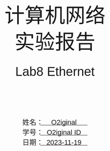 <!DOCTYPE html>
<html lang="en">
<head>
    <meta charset="UTF-8">
    <meta name="viewport" content="width=device-width, initial-scale=1.0">
    <title>实验报告封面</title>
    <style>
        .cover {
            font-family: 华文楷体, sans-serif;
            font-size: 18pt;
            margin-top: 0px;
            padding: 0;
            display: flex;
            align-items: center;
            justify-content: center;
            min-height: 100vh;
            /* page-break-before: auto;  或者直接删除这行 */
        }
        .cover #cover {
            text-align: center;
            position: relative;
        }
        .cover #logo {
            max-width: 100%;
            margin: 40px auto;
            display: block;
        }
        .cover #course {
            font-family: "华文行楷", sans-serif;
            font-size: 64px;
            margin: 20px;
            line-height: 1.3;
        }
        .cover #experiment {
            font-family: "华文楷体", sans-serif;
            font-size: 40px;
            margin: 30px 0;
        }
        .cover #info {
            text-align: center;
            margin: 20px;
            margin-top: 120px;
            position: relative;
        }
        .cover #info span {
            display: inline-block;
            text-align: left;
        }
        .cover #info span.label {
            font-family: "华文楷体", sans-serif;
            font-size: 22px;
            width: 100px;
        }
        .cover #info span.line {
            border-bottom: 1px solid #000;
            width: 150px;
            margin-bottom: -2pt;
            margin-left: -50px;
            display: inline-block;
            position: relative;
        }
        .cover #info span.text {
            position: absolute;
            font-family: "华文楷体", sans-serif;
            font-size: 22px;
            top: -16pt;
            left: 0;
            right: 0;
            text-align: center;
        }
    </style>
</head>
<body>
    <div class="cover">
        <div id="cover">
                        <div id="course">计算机网络<br/>实验报告</div>
            <div id="experiment">Lab8  Ethernet</div>
            <div id="info">
                <span class="label">姓名：</span>
                <span class="line">
                    <span class="text">O2iginal</span>
                </span><br>
                <span class="label">学号：</span>
                <span class="line">
                    <span class="text">O2iginal ID</span>
                </span><br>
                <span class="label">日期：</span>
                <span class="line">
                    <span class="text">2023-11-19</span>
                </span>
            </div>
        </div>
    </div>
</body>
</html>



<div>
    <div style="width:80px;float:left; font-family:方正公文黑体;">
        实验目的：
    </div>
    <div style="overflow:hidden; font-family:华文楷体;">
        探索以太网帧的结构，理解以太网协议的基本工作原理。
    </div>
    <div style="width:80px;float:left; font-family:方正公文黑体;">
        实验环境：
    </div>
    <div style="overflow:hidden; font-family:华文楷体;">
        WireShark；ping；
    </div>
</div>
<hr>
<center>
    <b>
        <h1>实验报告目录</h1>
    </b>
</center>


[TOC]

# Step 1: Capture a Trace

## 1.1 设置WireShark选项

1. 设置过滤器为`icmp`；
2. 打开`enable MAC name resolution`选项；
3. 关闭`capture packets in promiscuous mode`选项；
4. 确定`Link-layer header`选项为`Ethernet`，如下图所示；（注意到在新版的WireShark中，`Link-layer header`选项在`Capture Options`的`Input`选项卡的一列中）

![Alt text](lab8-ethernet.assets/image.png)

## 1.2 Wireshark抓包

1）打开WireShark，开始抓包；

2）在命令行中输入`ping www.bing.com`，如下图所示；

![Alt text](lab8-ethernet.assets/image-1.png)

3）结束抓包，查看抓包结果，如下图所示；

![Alt text](lab8-ethernet.assets/image-2.png)

# Step 2: Inspect the Trace

选择Wireshark得到的第一条ping命令的请求报文，其以太帧头信息如下：

```sh
Ethernet II, Src: CyberTAN_0f:50:03 (b0:fc:36:0f:50:03), Dst: NewH3CTe_aa:3e:01 (fc:60:9b:aa:3e:01)
    Destination: NewH3CTe_aa:3e:01 (fc:60:9b:aa:3e:01)
        Address: NewH3CTe_aa:3e:01 (fc:60:9b:aa:3e:01)
        .... ..0. .... .... .... .... = LG bit: Globally unique address (factory default)
        .... ...0 .... .... .... .... = IG bit: Individual address (unicast)
    Source: CyberTAN_0f:50:03 (b0:fc:36:0f:50:03)
        Address: CyberTAN_0f:50:03 (b0:fc:36:0f:50:03)
        .... ..0. .... .... .... .... = LG bit: Globally unique address (factory default)
        .... ...0 .... .... .... .... = IG bit: Individual address (unicast)
    Type: IPv4 (0x0800)
```

其中，
- Destination为目的MAC地址，即`fc:60:9b:aa:3e:01`；
- Source为源MAC地址，即`b0:fc:36:0f:50:03`；
- Type为以太帧的类型，即`IPv4`；

# Step 3: Ethernet Frame Structure

## 绘制以太帧的结构图

*To show your understanding of the Ethernet frame format, draw a figure of the ping message that shows the position and size in bytes of the Ethernet header fields.*

绘制以太帧的结构图，如下图所示：

根据实验要求，Checksum部分用虚线框出，表示在Wireshark中没有显示此部分，但是实际存在。

![Alt text](lab8-ethernet.assets/%E4%BB%A5%E5%A4%AA%E5%B8%A7%E7%BB%93%E6%9E%84-1.png)

# Step 4: Scope of Ethernet Addresses

## 绘制网络拓扑图（本机、网关、远程服务器）

*Draw a figure that shows the relative positions of your computer, the router, and the remote server.*

绘制网络拓扑图，如下图所示：

![Alt text](lab8-ethernet.assets/%E4%BB%A5%E5%A4%AA%E7%BD%91%E5%9C%B0%E5%9D%80%E4%B8%8EIP%E5%9C%B0%E5%9D%80%E5%9B%BE.png)

图中本机、网关的Mac地址来自Ethernet II帧的源地址和目的地址；本机、远程服务器的IP地址来自IP的头源地址和目的地址。


# Step 5: Broadcast Frames

## 抓取多播、广播帧

**1）**设置过滤器为`eth[0] & 1 != 0`；

经测试并查阅Wireshark文档，发现实验文档中`ether multicast`过滤器语法不能生效，而应该用`eth[0] & 1 != 0`来过滤多播帧。

原理：广播流量发送到一个保留的以太网地址，其中所有位都设置为"1"。组播流量发送到在发送到电缆上的第一个位上有"1"的地址；广播是组播的一个特例。因而可通过上述过滤器来过滤多播、广播帧。

**2）**Wireshark抓包，如下图所示；

![Alt text](lab8-ethernet.assets/image-3.png)

## 问题1 Wireshark显示的广播地址

*What is the broadcast Ethernet address, written in standard form as Wireshark displays it?*

**答：**`ff:ff:ff:ff:ff:ff`

如下图所示：

![Alt text](lab8-ethernet.assets/image-4.png)

## 问题2 区分单播与多播/广播的比特位

*Which bit of the Ethernet address is used to determine whether it is unicast or multicast/broadcast?*

**答：**第一字节的最后一位，即`eth[0] & 1 != 0`中的`1`。

如下图所示，即以太帧头的第八位。

![Alt text](lab8-ethernet.assets/image-5.png)


# Explore on your own (IEEE 802.3)

## IEEE 802.3的帧结构

使用实验文档提供的`ethernet.pcap`文件，打开Wireshark，过滤器设置为`llc`查看IEEE 802.3的帧结构，如下图所示：

![Alt text](lab8-ethernet.assets/image-6.png)

![Alt text](lab8-ethernet.assets/image-7.png)

## 问题1：DIX与IEEE802.3以太帧头部长度对比

*How long are the combined IEEE 802.3 and LLC headers compared to the DIX Ethernet headers?*

**答：**DIX以太网帧头部长度为$14$字节，而IEEE 802.3以太网帧头部长度为$22$字节，因此IEEE 802.3以太网帧头部长度比DIX以太网帧头部长度长$8$字节。

IEEE 802.3帧头长度，如下图所示：

![Alt text](lab8-ethernet.assets/image-8.png)

## 问题2：如何区分DIX和IEEE 802.3以太网帧

*How does the receiving computer know whether the frame is DIX Ethernet or IEEE 802.3?*

**答：**可根据帧头部的Type/Length字段数值来判断。如果Type/Length字段的值小于等于$1500$，则为IEEE 802.3以太网帧（该字段表示Length），否则为DIX以太网帧（该字段表示Type）。

## 问题3：IEEE 802.3以太网帧如何确定上层协议类型

*If IEEE 802.3 has no Type field, then how is the next higher layer determined?*

**答：**IEEE 802.3以太网帧的LLC头部中有一个DSAP字段和一个SSAP字段，这两个字段共同决定了下一层的协议类型。

如下图所示，LLC帧头的DSAP和SSAP字段的值都为`0x42`，则表示高层为`Spanning Tree Protocol`协议。

![Alt text](lab8-ethernet.assets/image-9.png)





